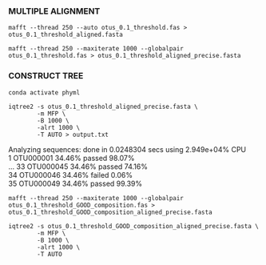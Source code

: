 ### MULTIPLE ALIGNMENT

`mafft --thread 250 --auto otus_0.1_threshold.fas > otus_0.1_threshold_aligned.fasta`  

`mafft --thread 250 --maxiterate 1000 --globalpair otus_0.1_threshold.fas > otus_0.1_threshold_aligned_precise.fasta`

### CONSTRUCT TREE

`conda activate phyml`

```
iqtree2 -s otus_0.1_threshold_aligned_precise.fasta \
        -m MFP \
        -B 1000 \
        -alrt 1000 \
        -T AUTO > output.txt
```

Analyzing sequences: done in 0.0248304 secs using 2.949e+04% CPU  
   1  OTU000001   34.46%    passed     98.07%  
        ...
  33  OTU000045   34.46%    passed     74.16%  
  34  OTU000046   34.46%    failed      0.06%  
  35  OTU000049   34.46%    passed     99.39%  


`mafft --thread 250 --maxiterate 1000 --globalpair otus_0.1_threshold_GOOD_composition.fas > otus_0.1_threshold_GOOD_composition_aligned_precise.fasta`

```
iqtree2 -s otus_0.1_threshold_GOOD_composition_aligned_precise.fasta \
        -m MFP \
        -B 1000 \
        -alrt 1000 \
        -T AUTO
```
